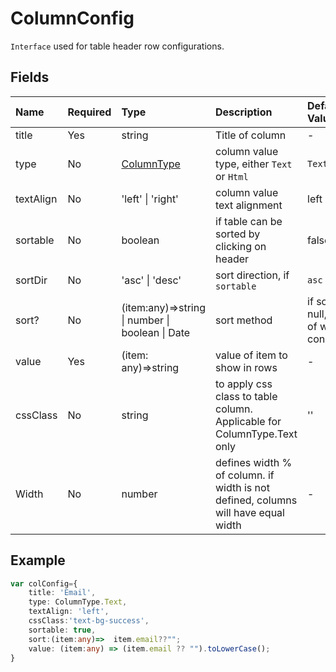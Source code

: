 # ColumnConfig

`Interface` used for table header row configurations.

## Fields

|Name   |Required|Type      |Description|Default Value|
|:---   |:---     |:----    |:----      |:---         |
|title  |Yes      |string   |Title of column|-        |
|type   |No       |[ColumnType](https://github.com/SoftoSol/softo-ngx-components/blob/main/documentation/tables/column-type.md)|column value type, either `Text` or `Html`|`Text`|
|textAlign|No     |'left' &#124; 'right'|column value text alignment|left|
|sortable|No      |boolean  |if table can be sorted by clicking on header|false|
|sortDir|No       |'asc' &#124; 'desc'|sort direction, if `sortable`|`asc`|
|sort?  |No       |(item:any)=>string &#124; number &#124; boolean &#124; Date|sort method|if sort id null, result of will be considered|
|value| Yes       |(item: any)=>string|value of item to show in rows|-|
| cssClass | No | string | to apply css class to table column. Applicable for ColumnType.Text only | '' |
| Width | No | number | defines width % of column. if width is not defined, columns will have equal width | - |

## Example

```` typescript
var colConfig={
    title: 'Email',
    type: ColumnType.Text,
    textAlign: 'left',
    cssClass:'text-bg-success',
    sortable: true,
    sort:(item:any)=>  item.email??"";
    value: (item:any) => (item.email ?? "").toLowerCase();
}
````

